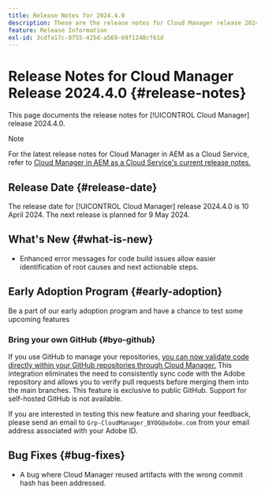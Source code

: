 ```yaml
---
title: Release Notes for 2024.4.0
description: These are the release notes for Cloud Manager release 2024.4.0.
feature: Release Information
exl-id: 3cdfa17c-8755-425d-a569-69f1248cf61d
---
```

# Release Notes for Cloud Manager Release 2024.4.0 {#release-notes}

This page documents the release notes for [!UICONTROL Cloud Manager] release 2024.4.0.

>[!NOTE]
>
>For the latest release notes for Cloud Manager in AEM as a Cloud Service, refer to [Cloud Manager in AEM as a Cloud Service's current release notes.](https://experienceleague.adobe.com/docs/experience-manager-cloud-service/content/implementing/using-cloud-manager/release-notes-cloud-manager/release-notes-cm-current.html)

## Release Date {#release-date}

The release date for [!UICONTROL Cloud Manager] release 2024.4.0 is 10 April 2024. The next release is planned for 9 May 2024.

## What's New {#what-is-new}

* Enhanced error messages for code build issues allow easier identification of root causes and next actionable steps.

## Early Adoption Program {#early-adoption}

Be a part of our early adoption program and have a chance to test some upcoming features

### Bring your own GitHub {#byo-github}

If you use GitHub to manage your repositories, [you can now validate code directly within your GitHub repositories through Cloud Manager.](/help/managing-code/private-repositories.md) This integration eliminates the need to consistently sync code with the Adobe repository and allows you to verify pull requests before merging them into the main branches. This feature is exclusive to public GitHub. Support for self-hosted GitHub is not available.

If you are interested in testing this new feature and sharing your feedback, please send an email to `Grp-CloudManager_BYOG@adobe.com` from your email address associated with your Adobe ID.

## Bug Fixes {#bug-fixes}

* A bug where Cloud Manager reused artifacts with the wrong commit hash has been addressed.
